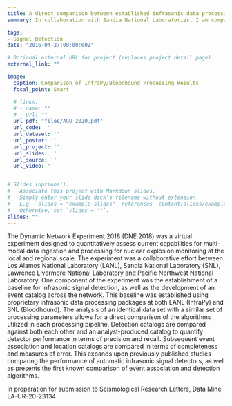 ```yaml
---
title: A direct comparison between established infrasonic data processing baselines from the DNE18 Virtual Experiment
summary: In collaboration with Sandia National Laboratories, I am comparing automatic infrasonic processing algorithms.

tags:
- Signal Detection
date: "2016-04-27T00:00:00Z"

# Optional external URL for project (replaces project detail page).
external_link: ""

image:
  caption: Comparison of InfraPy/Bloodhound Processing Results
  focal_point: Smart

  # links:
  # - name: ""
  #   url: ""
  url_pdf: "files/AGU_2020.pdf"
  url_code: ''
  url_dataset: ''
  url_poster: ''
  url_project: ''
  url_slides: ''
  url_source: ''
  url_video: ''


# Slides (optional).
#   Associate this project with Markdown slides.
#   Simply enter your slide deck's filename without extension.
#   E.g. `slides = "example-slides"` references `content/slides/example-slides.md`.
#   Otherwise, set `slides = ""`.
slides: ""
---
```


The Dynamic Network Experiment 2018 (DNE 2018) was a virtual experiment designed to quantitatively assess current capabilities for multi-modal data ingestion and processing for nuclear explosion monitoring at the local and regional scale.  The experiment was a collaborative effort between Los Alamos National Laboratory (LANL), Sandia National Laboratory (SNL), Lawrence Livermore National Laboratory and Pacific Northwest National Laboratory.  One component of the experiment was the establishment of a baseline for infrasonic signal detection, as well as the development of an event catalog across the network.  This baseline was established using proprietary infrasonic data processing packages at both LANL (InfraPy) and SNL (Bloodhound). The analysis of an identical data set with a similar set of processing parameters allows for a direct comparison of the algorithms utilized in each processing pipeline.  Detection catalogs are compared against both each other and an analyst-produced catalog to quantify detector performance in terms of precision and recall.  Subsequent event association and location catalogs are compared in terms of completeness and measures of error.  This expands upon previously published studies comparing the performance of automatic infrasonic signal detectors, as well as presents the first known comparison of event association and detection algorithms.


In preparation for submission to Seismological Research Letters, Data Mine
LA-UR-20-23134​
